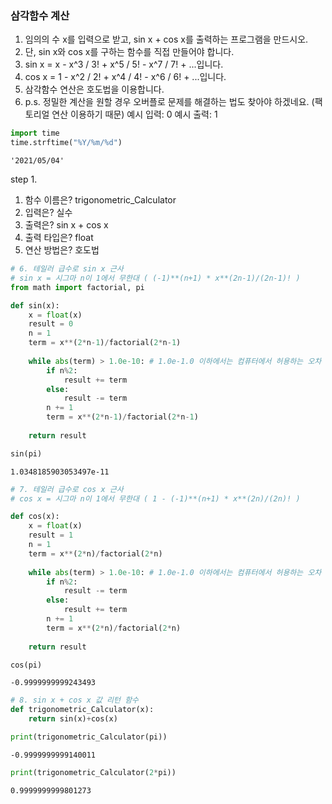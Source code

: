### 삼각함수 계산
1. 임의의 수 x를 입력으로 받고, sin x + cos x를 출력하는 프로그램을 만드시오.
2. 단, sin x와 cos x를 구하는 함수를 직접 만들어야 합니다.
3. sin x = x - x^3 / 3! + x^5 / 5! - x^7 / 7! + ...입니다.
4. cos x = 1 - x^2 / 2! + x^4 / 4! - x^6 / 6! + ...입니다.
5. 삼각함수 연산은 호도법을 이용합니다.
6. p.s. 정밀한 계산을 원할 경우 오버플로 문제를 해결하는 법도 찾아야 하겠네요. (팩토리얼 연산 이용하기 때문) 예시 입력: 0 예시 출력: 1


```python
import time
time.strftime("%Y/%m/%d")
```




    '2021/05/04'



step 1.
 1. 함수 이름은? trigonometric_Calculator
 2. 입력은? 실수
 3. 출력은? sin x + cos x
 4. 출력 타입은? float
 5. 연산 방법은? 호도법


```python
# 6. 테일러 급수로 sin x 근사 
# sin x = 시그마 n이 1에서 무한대 ( (-1)**(n+1) * x**(2n-1)/(2n-1)! )
from math import factorial, pi

def sin(x):
    x = float(x)
    result = 0
    n = 1
    term = x**(2*n-1)/factorial(2*n-1)
    
    while abs(term) > 1.0e-10: # 1.0e-1.0 이하에서는 컴퓨터에서 허용하는 오차 범위 외
        if n%2:
            result += term
        else:
            result -= term
        n += 1
        term = x**(2*n-1)/factorial(2*n-1)
        
    return result
```


```python
sin(pi)
```




    1.0348185903053497e-11




```python
# 7. 테일러 급수로 cos x 근사
# cos x = 시그마 n이 1에서 무한대 ( 1 - (-1)**(n+1) * x**(2n)/(2n)! )

def cos(x):
    x = float(x)
    result = 1
    n = 1
    term = x**(2*n)/factorial(2*n)
    
    while abs(term) > 1.0e-10: # 1.0e-1.0 이하에서는 컴퓨터에서 허용하는 오차 범위 외
        if n%2:
            result -= term
        else:
            result += term
        n += 1
        term = x**(2*n)/factorial(2*n)
        
    return result
```


```python
cos(pi)
```




    -0.9999999999243493




```python
# 8. sin x + cos x 값 리턴 함수
def trigonometric_Calculator(x):
    return sin(x)+cos(x)

```


```python
print(trigonometric_Calculator(pi))
```

    -0.9999999999140011
    


```python
print(trigonometric_Calculator(2*pi))
```

    0.9999999999801273
    

